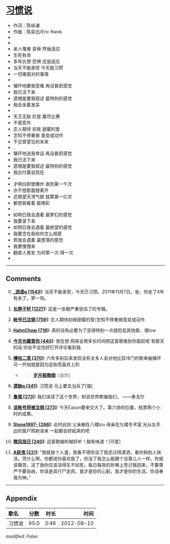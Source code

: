 # [习惯说](https://music.163.com/song?id=64041)

* 作词：陈咏谦
* 作曲：陈奕迅/Eric Kwok
*
*
* 亲人罹难 哀悼 然後适应
* 生死有命
* 多年仇恨 恐惧 还是适应
* 当天不能承受 今天能习惯
* 一切难面对的事情
* .
* 循环地要我受难 再没甚麽感觉
* 我已活下来
* 遗憾是要我叙述 最特别的感觉
* 我会坐着发呆
* .
* 天王无敌 於是 赢尽比赛
* 不感意外
* 恋人期待 初夜 甜蜜的爱
* 怎知不停重做 竟变成动作
* 不见曾望见的未来
* .
* 循环地送我幸运 再没甚麽感觉
* 我已活下来
* 遗憾是要我叙述 最特别的感觉
* 我应付着说现在
* .
* 才明白即使爆炸 直到第一千次
* 亦不想那震撼离开
* 还期望天清气朗 就算第一亿次
* 都想我看着 能喝彩
* .
* 如明日我会遇着 最梦幻的感觉
* 我要录下来
* 如明日我会遇着 最绝望的感觉
* 我要念在我和你怎么相爱
* 若我会遇着 最堕落的感觉
* 我要慢慢来
* 翻查人类史 为何第一次 得一次
* .


---

## Comments
0. **[_逍遥g \[1543\]](https://music.163.com/#/user/home?id=72229848):** 当天不能承受，今天已习惯。2011年11月7日。爸，你走了4年有余了。梦一场。 

1. **[长脖子轩 \[1227\]](https://music.163.com/#/user/home?id=76770632):** 这是一张被严重低估了的专辑。

2. **[帐号已注销 \[759\]](https://music.163.com/#/user/home?id=39558214):** 恋人期待初夜甜蜜的爱/怎知不停重做竟变成动作

3. **[HahnChow \[718\]](https://music.163.com/#/user/home?id=73977116):** 真的没有必要为了显得特别一点就贬低其他歌，很low

4. **[今天也鐘意你 \[440\]](https://music.163.com/#/user/home?id=63259419):** 我在想 网易会用多长时间把这首歌推到你面前呢 有那天的话 你会不会恰好打开评论看到我.

5. **[噢哈二乖 \[370\]](https://music.163.com/#/user/home?id=56392165):** 六年多到后来发现没有太多人会对他比较冷门的歌单曲循环可一开始就是因为这些而喜欢上的
	* > **[岁月极微细](https://music.163.com/#/user/home?id=9944001):** [哀伤]

6. **[遗缺q \[341\]](https://music.163.com/#/user/home?id=12046309):** 习惯说   马上要去当兵了[强]

7. **[鲁摇 \[273\]](https://music.163.com/#/user/home?id=413809312):** 我们误读了这个世界，却说世界欺骗我们。                 ——泰戈尔

8. **[该账号将被注销 \[273\]](https://music.163.com/#/user/home?id=127899768):** 今天Eason要来交大了。第六排的位置，抢票两个小时的成果。

9. **[Stone1997- \[266\]](https://music.163.com/#/user/home?id=405077856):** 此时此刻 父亲躺在八楼icu 母亲在九楼手术室 光从左手边的窗户照射进来 一起都会好起来的吧

10. **[微风旭日 \[240\]](https://music.163.com/#/user/home?id=71913485):** 这首歌越听越好听！越有味道！[可爱]

11. **[A妖曳 \[221\]](https://music.163.com/#/user/home?id=1416091324):** “我就是个人渣，我看不得你没了我还过得潇洒，看你和别人快活。凭什么啊，你都说你喜欢我了，你没了我怎么能跟个没事儿人一样。你就该痛苦，没了我你应该活得生不如死，每日每夜的祈祷上苍讨我回来，不要尊严不要自由，你该是具行尸走肉，我才是你的心脏，我才是你的生活。你该奉我为神。”



---

## Appendix

|歌名|分数|时长|时间|
|:---|:---:|---:|---:|
|习惯说|95.0|3:46|2012-08-10

*modified: False*